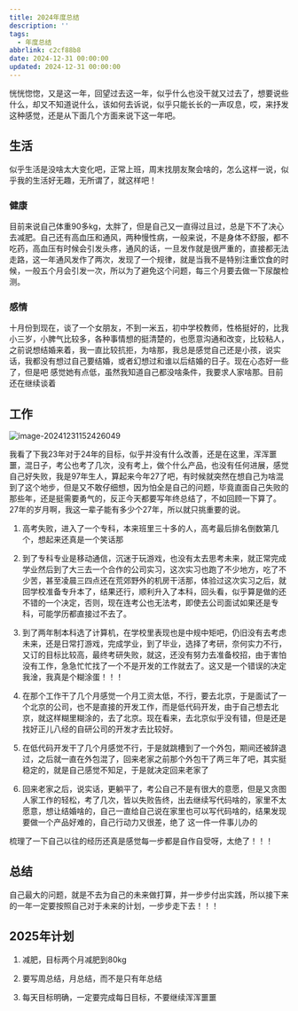 ```yaml
---
title: 2024年度总结
description: ''
tags:
  - 年度总结
abbrlink: c2cf88b8
date: 2024-12-31 00:00:00
updated: 2024-12-31 00:00:00
---
```




恍恍惚惚，又是这一年，回望过去这一年，似乎什么也没干就又过去了，想要说些什么，却又不知道说什么，该如何去诉说，似乎只能长长的一声叹息，哎，来抒发这种感觉，还是从下面几个方面来说下这一年吧。
<!-- more -->


## 生活



似乎生活是没啥太大变化吧，正常上班，周末找朋友聚会啥的，怎么这样一说，似乎我的生活好无趣，无所谓了，就这样吧！



### 健康



目前来说自己体重90多kg，太胖了，但是自己又一直得过且过，总是下不了决心去减肥。自己还有高血压和通风，两种慢性病，一般来说，不是身体不舒服，都不吃药，高血压有时候会引发头疼，通风的话，一旦发作就是很严重的，直接都无法走路，这一年通风发作了两次，发现了一个规律，就是当我不是特别注重饮食的时候，一般五个月会引发一次，所以为了避免这个问题，每三个月要去做一下尿酸检测。



### 感情



十月份到现在，谈了一个女朋友，不到一米五，初中学校教师，性格挺好的，比我小三岁，小脾气比较多，各种事情想的挺清楚的，也愿意沟通和改变，比较粘人，之前说想结婚来着，我一直比较抗拒，为啥那，我总是感觉自己还是小孩，说实话，我都没有想过自己要结婚，或者幻想过和谁以后结婚的日子。现在心态好一些了，但是吧 感觉她有点低，虽然我知道自己都没啥条件，我要求人家啥那。目前还在继续谈着



## 工作



![image-20241231152426049](https://shyblog.oss-cn-beijing.aliyuncs.com/img/image-20241231152426049.png)



我看了下我23年对于24年的目标，似乎并没有什么改善，还是在这里，浑浑噩噩，混日子，考公也考了几次，没有考上，做个什么产品，也没有任何进展，感觉自己好失败，我是97年生人，算起来今年27了吧，有时候就突然在想自己为啥混到了这个地步，但是又不敢仔细想，因为怕全是自己的问题，毕竟直面自己失败的那些年，还是挺需要勇气的，反正今天都要写年终总结了，不如回顾一下算了。27年的岁月啊，我这一辈子能有多少个27年，所以就只挑重要的说。



1. 高考失败，进入了一个专科，本来班里三十多的人，高考最后排名倒数第几个，想起来还真是一个笑话那

2. 到了专科专业是移动通信，沉迷于玩游戏，也没有太去思考未来，就正常完成学业然后到了大三去一个合作的公司实习，这次实习也跑了不少地方，吃了不少苦，甚至凌晨三四点还在荒郊野外的机房干活那，体验过这次实习之后，就回学校准备专升本了，结果还行，顺利升入了本科，回头看，似乎算是做的还不错的一个决定，否则，现在连考公也无法考，即使去公司面试如果还是专科，可能学历都直接过不去了。

3. 到了两年制本科选了计算机，在学校里表现也是中规中矩吧，仍旧没有去考虑未来，还是日常打游戏，完成学业，到了毕业，选择了考研，奈何实力不行，又订的目标比较高，最终考研失败，就这，还没有努力去准备校招，由于害怕没有工作，急急忙忙找了一个不是开发的工作就去了。这又是一个错误的决定 我淦，我真是个糊涂蛋！！！

4. 在那个工作干了几个月感觉一个月工资太低，不行，要去北京，于是面试了一个北京的公司，也不是直接的开发工作，而是低代码开发，由于自己想去北京，就这样糊里糊涂的，去了北京。现在看来，去北京似乎没有错，但是还是找好正儿八经的自研公司的开发才去比较好。

5. 在低代码开发干了几个月感觉不行，于是就跳槽到了一个外包，期间还被辞退过，之后就一直在外包混了，回来老家之前那个外包干了两三年了吧，其实挺稳定的，就是自己感觉不知足，于是就决定回来老家了

6. 回来老家之后，说实话，更躺平了，考公自己不是有很大的意愿，但是又贪图人家工作的轻松，考了几次，皆以失败告终，出去继续写代码啥的，家里不太愿意，想让结婚啥的，自己一直给自己说在家里也可以写代码啥的，结果发现要做一个产品好难的，自己行动力又很差，绝了 这一件一件事儿办的



梳理了一下自己以往的经历还真是感觉每一步都是自作自受呀，太绝了！！！



## 总结



自己最大的问题，就是不去为自己的未来做打算，并一步步付出实践，所以接下来的一年一定要按照自己对于未来的计划，一步步走下去！！！



## 2025年计划



1. 减肥，目标两个月减肥到80kg

2. 要写周总结，月总结，而不是只有年总结

3. 每天目标明确，一定要完成每日目标，不要继续浑浑噩噩

